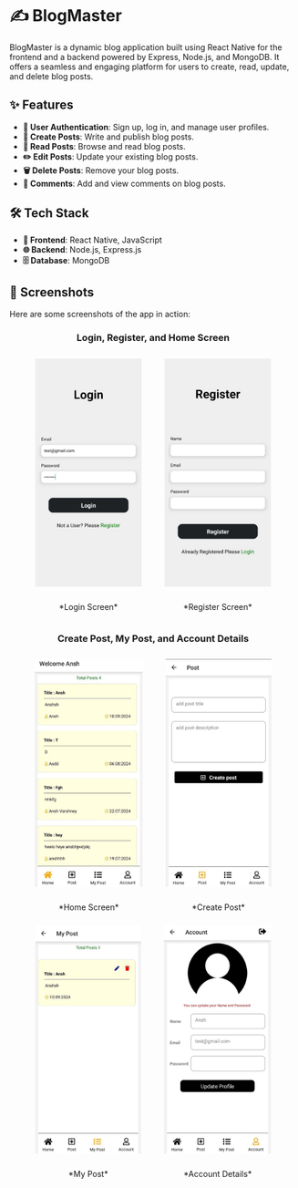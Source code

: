 # ✍️ BlogMaster

BlogMaster is a dynamic blog application built using React Native for the frontend and a backend powered by Express, Node.js, and MongoDB. It offers a seamless and engaging platform for users to create, read, update, and delete blog posts.

## ✨ Features

- **🔐 User Authentication**: Sign up, log in, and manage user profiles.
- **📝 Create Posts**: Write and publish blog posts.
- **👀 Read Posts**: Browse and read blog posts.
- **✏️ Edit Posts**: Update your existing blog posts.
- **🗑️ Delete Posts**: Remove your blog posts.
- **💬 Comments**: Add and view comments on blog posts.

## 🛠️ Tech Stack

- **📱 Frontend**: React Native, JavaScript
- **🌐 Backend**: Node.js, Express.js
- **🗄️ Database**: MongoDB

## 📸 Screenshots

Here are some screenshots of the app in action:

<div align="center">

### Login, Register, and Home Screen

<div style="display: flex; justify-content: center; gap: 20px;">
  <div>
    <img src="assets/1.jpg" height="400" style="margin: 10px;">  
    <p align="center">*Login Screen*</p>
  </div>
  <div>
    <img src="assets/2.jpg" height="400" style="margin: 10px;">  
    <p align="center">*Register Screen*</p>
  </div>
</div>

### Create Post, My Post, and Account Details

<div style="display: flex; justify-content: center; gap: 20px;">
  <div>
    <img src="assets/3.jpg" height="400" style="margin: 10px;">  
    <p align="center">*Home Screen*</p>
  </div>
  <div>
    <img src="assets/4.jpg" height="400" style="margin: 10px;">  
    <p align="center">*Create Post*</p>
  </div>
</div>

<div style="display: flex; justify-content: center; gap: 20px;">
  <div>
    <img src="assets/5.jpg" height="400" style="margin: 10px;">  
    <p align="center">*My Post*</p>
  </div>
  <div>
    <img src="assets/6.jpg" height="400" style="margin: 10px;">  
    <p align="center">*Account Details*</p>
  </div>
</div>

</div>
